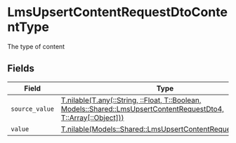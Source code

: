 # LmsUpsertContentRequestDtoContentType

The type of content


## Fields

| Field                                                                                                                                                                            | Type                                                                                                                                                                             | Required                                                                                                                                                                         | Description                                                                                                                                                                      |
| -------------------------------------------------------------------------------------------------------------------------------------------------------------------------------- | -------------------------------------------------------------------------------------------------------------------------------------------------------------------------------- | -------------------------------------------------------------------------------------------------------------------------------------------------------------------------------- | -------------------------------------------------------------------------------------------------------------------------------------------------------------------------------- |
| `source_value`                                                                                                                                                                   | [T.nilable(T.any(::String, ::Float, T::Boolean, Models::Shared::LmsUpsertContentRequestDto4, T::Array[::Object]))](../../models/shared/lmsupsertcontentrequestdtosourcevalue.md) | :heavy_minus_sign:                                                                                                                                                               | N/A                                                                                                                                                                              |
| `value`                                                                                                                                                                          | [T.nilable(Models::Shared::LmsUpsertContentRequestDtoValue)](../../models/shared/lmsupsertcontentrequestdtovalue.md)                                                             | :heavy_minus_sign:                                                                                                                                                               | N/A                                                                                                                                                                              |